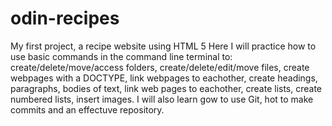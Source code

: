 # odin-recipes
My first project, a recipe website using HTML 5 
Here I will practice how to use basic commands in the command line terminal to: create/delete/move/access folders, create/delete/edit/move files, create webpages with a DOCTYPE, link webpages to eachother, create headings, paragraphs, bodies of text, link web pages to eachother, create lists, create numbered lists, insert images. I will also learn gow to use Git, hot to make commits and an effectuve repository.
